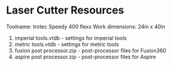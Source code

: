 # Laser Cutter Resources

Toolname: trotec Speedy 400 flexx
Work dimensions: 24in x 40in

1. imperial tools.vtdb - settings for imperial tools
2. metric tools.vtdb - settings for metric tools
3. fusion post processor.zip - post-processor files for Fusion360
4. aspire post processor.zip - post-processor files for Aspire